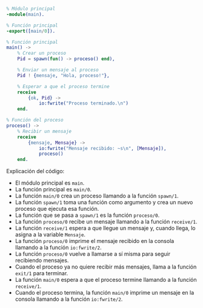 ```erlang
% Módulo principal
-module(main).

% Función principal
-export([main/0]).

% Función principal
main() ->
    % Crear un proceso
    Pid = spawn(fun() -> proceso() end),

    % Enviar un mensaje al proceso
    Pid ! {mensaje, "Hola, proceso!"},

    % Esperar a que el proceso termine
    receive
        {ok, Pid} ->
            io:fwrite("Proceso terminado.\n")
    end.

% Función del proceso
proceso() ->
    % Recibir un mensaje
    receive
        {mensaje, Mensaje} ->
            io:fwrite("Mensaje recibido: ~s\n", [Mensaje]),
            proceso()
    end.
```

Explicación del código:

* El módulo principal es `main`.
* La función principal es `main/0`.
* La función `main/0` crea un proceso llamando a la función `spawn/1`.
* La función `spawn/1` toma una función como argumento y crea un nuevo proceso que ejecuta esa función.
* La función que se pasa a `spawn/1` es la función `proceso/0`.
* La función `proceso/0` recibe un mensaje llamando a la función `receive/1`.
* La función `receive/1` espera a que llegue un mensaje y, cuando llega, lo asigna a la variable `Mensaje`.
* La función `proceso/0` imprime el mensaje recibido en la consola llamando a la función `io:fwrite/2`.
* La función `proceso/0` vuelve a llamarse a sí misma para seguir recibiendo mensajes.
* Cuando el proceso ya no quiere recibir más mensajes, llama a la función `exit/1` para terminar.
* La función `main/0` espera a que el proceso termine llamando a la función `receive/1`.
* Cuando el proceso termina, la función `main/0` imprime un mensaje en la consola llamando a la función `io:fwrite/2`.